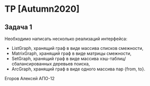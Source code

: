 # TP [Autumn2020]
## Задача 1
Необходимо написать несколько реализаций интерфейса:
- ListGraph, хранящий граф в виде массива списков смежности,
- MatrixGraph, хранящий граф в виде матрицы смежности,
- SetGraph, хранящий граф в виде массива хэш-таблиц/сбалансированных деревьев поиска,
- ArcGraph, хранящий граф в виде одного массива пар {from, to}.

Егоров Алексей АПО-12

